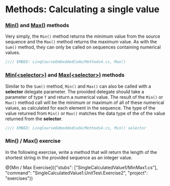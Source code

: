 # Methods: Calculating a single value

### [Min()](https://msdn.microsoft.com/en-us/library/bb339189%28v=vs.110%29.aspx) and [Max()](https://msdn.microsoft.com/en-us/library/bb292667%28v=vs.110%29.aspx) methods
Very simply, the `Min()` method returns the minimum value from the source sequence and the `Max()` method returns the maximum value. As with the `Sum()` method, they can only be called on sequences containing numerical values.

```csharp
//// EMBED: LinqCourseEmbeddedCode/Methods4.cs, Max()
```

### [Min(&lt;selector&gt;)](https://msdn.microsoft.com/en-us/library/bb549416%28v=vs.110%29.aspx) and [Max(&lt;selector&gt;)](https://msdn.microsoft.com/en-us/library/bb535031%28v=vs.110%29.aspx) methods
Similar to the `Sum()` method, `Min()` and `Max()` can also be called with a **selector** delegate parameter. The provided delegate should take a parameter of type `T` and return a numerical value. The result of the `Min()` or `Max()` method call will be the minimum or maximum of all of these numerical values, as calculated for each element in the sequence. The type of the value returned from `Min()` or `Max()` matches the data type of the of the value returned from the **selector**.

```csharp
//// EMBED: LinqCourseEmbeddedCode/Methods4.cs, Min() selector
```

### Min() / Max() exercise
In the following exercise, write a method that will return the length of the shortest string in the provided sequence as an integer value.

@[Min / Max Exercise]({"stubs": ["SingleCalculatedValue1/MinMax1.cs"], "command": "SingleCalculatedValue1.UnitTest.Exercise2", "project": "exercises"})
